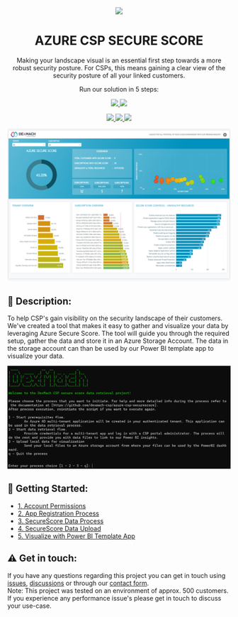 <div align="center"><img src="https://www.dexmach.com/wp-content/uploads/2022/06/cropped-DexMach_a_cegeka_company_icon_RGB-HighRes.png" width="150px"/></div>
<h1 align="center">AZURE CSP SECURE SCORE</h1>
<p align="center">
  Making your landscape visual is an essential first step towards a more robust security posture. For CSPs, this means gaining a clear view of the security posture of all your linked customers.
</p>
<p align="center">
Run our solution in 5 steps:
</p>
<div align="center"></div>


<p float="left" align="middle">
  <a href="https://github.com/dexmach-csp/azure-csp-securescore/tree/main/docs/account_permissions.md">
    <img src="https://github.com/dexmach-csp/azure-csp-securescore/blob/main/img/1_account_permissions.png" width="29%">
  </a>
  <a href="https://github.com/dexmach-csp/azure-csp-securescore/tree/main/docs/prereq_process.md">
    <img src="https://github.com/dexmach-csp/azure-csp-securescore/blob/main/img/2_app_registration.png" width="29%">
  </a>
<p float="left" align="middle">
  <a href="https://github.com/dexmach-csp/azure-csp-securescore/tree/main/docs/securescore_data_process.md">
        <img src="https://github.com/dexmach-csp/azure-csp-securescore/blob/main/img/3_scan_customers.png" width="29%">
  </a>
  <a href="https://github.com/dexmach-csp/azure-csp-securescore/tree/main/docs/securescore_data_upload.md">
    <img src="https://github.com/dexmach-csp/azure-csp-securescore/blob/main/img/4_stage_data.png" width="29%">
  </a>
  <a href="https://github.com/dexmach-csp/azure-csp-securescore/tree/main/docs/powerbi_guide.md">
    <img src="https://github.com/dexmach-csp/azure-csp-securescore/blob/main/img/5_visualize_data.png" width="29%">
  </a>
 </p>
<!---
![flow](img/logical_flow.png)
-->

![dashboard_screenshot](img/dashboard_screenshot.png)

## :memo: Description:

To help CSP's gain visibility on the security landscape of their customers. We've created a tool that makes it easy to gather and visualize your data by leveraging  Azure Secure Score. The tool will guide you through the required setup, gather the data and store it in an Azure Storage Account.
The data in the storage account can than be used by our Power BI template app to visualize your data.

![powershell_script](img/powershell_script.png)


## :book: Getting Started:
-  [1. Account Permissions](docs/account_permissions.md)
-  [2. App Registration Process](docs/app_registration.md)
-  [3. SecureScore Data Process](docs/securescore_data_process.md)
-  [4. SecureScore Data Upload](docs/securescore_data_upload.md)
-  [5. Visualize with Power BI Template App](docs/powerbi_guide.md)


## ⚠️ Get in touch:
If you have any questions regarding this project you can get in touch using <a href="https://github.com/dexmach-csp/azure-csp-securescore/issues">issues</a>, <a href="https://github.com/dexmach-csp/azure-csp-securescore/discussions">discussions</a> or through our <a href="https://www.dexmach.com/security-webinar/">contact form</a>.  
Note: This project was tested on an environment of approx. 500 customers. If you experience any performance issue's please get in touch to discuss your use-case.
